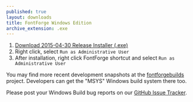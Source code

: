 ```yaml
---
published: true
layout: downloads
title: FontForge Windows Edition
archive_extension: .exe
---
```


1. [Download 2015-04-30 Release Installer (.exe)](https://github.com/fontforge/fontforge/releases/download/20150430/FontForge-2015-04-30-Windows.exe)
2. Right click, select `Run as Administrative User`
3. After installation, right click FontForge shortcut and select `Run as Administrative User`

You may find more recent development snapshots at the [fontforgebuilds] project.
Developers can get the "MSYS" Windows build system there too.

Please post your Windows Build bug reports on our [GitHub Issue Tracker].

[fontforgebuilds]: http://sourceforge.net/projects/fontforgebuilds/
[GitHub Issue Tracker]: https://github.com/fontforge/fontforge/issues/
